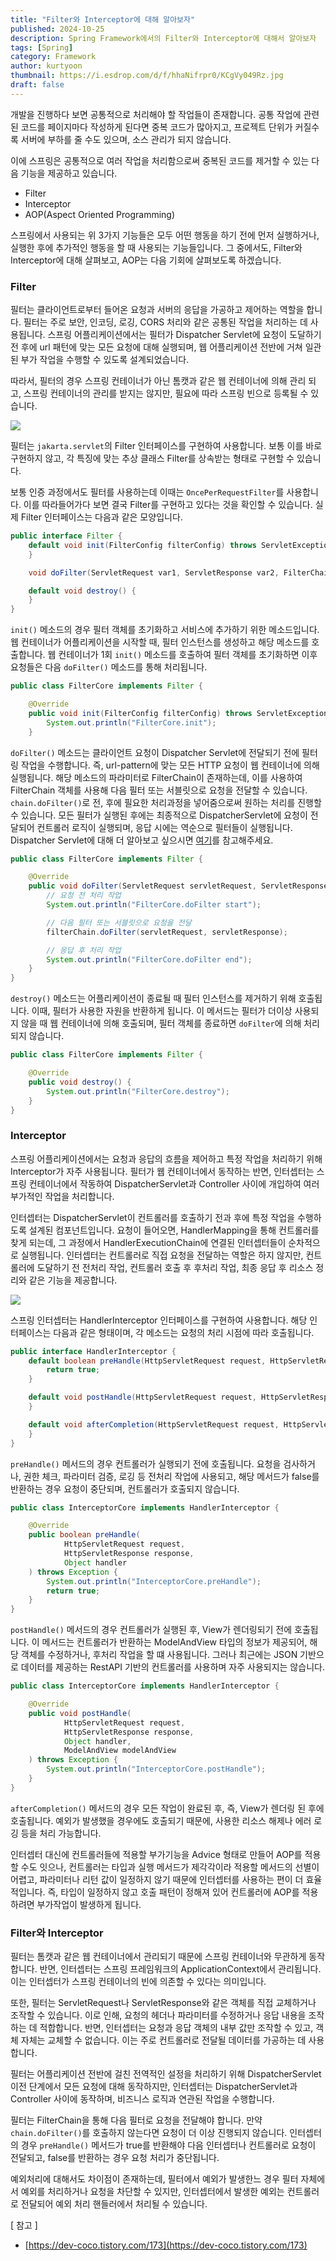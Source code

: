 ```yaml
---
title: "Filter와 Interceptor에 대해 알아보자"
published: 2024-10-25
description: Spring Framework에서의 Filter와 Interceptor에 대해서 알아보자
tags: [Spring]
category: Framework
author: kurtyoon
thumbnail: https://i.esdrop.com/d/f/hhaNifrpr0/KCgVy049Rz.jpg
draft: false
---
```


개발을 진행하다 보면 공통적으로 처리해야 할 작업들이 존재합니다. 공통 작업에 관련된 코드를 페이지마다 작성하게 된다면 중복 코드가 많아지고, 프로젝트 단위가 커질수록 서버에 부하를 줄 수도 있으며, 소스 관리가 되지 않습니다.

이에 스프링은 공통적으로 여러 작업을 처리함으로써 중복된 코드를 제거할 수 있는 다음 기능을 제공하고 있습니다.

- Filter
- Interceptor
- AOP(Aspect Oriented Programming)

스프링에서 사용되는 위 3가지 기능들은 모두 어떤 행동을 하기 전에 먼저 실행하거나, 실행한 후에 추가적인 행동을 할 때 사용되는 기능들입니다. 그 중에서도, Filter와 Interceptor에 대해 살펴보고, AOP는 다음 기회에 살펴보도록 하겠습니다.

### Filter

필터는 클라이언트로부터 들어온 요청과 서버의 응답을 가공하고 제어하는 역할을 합니다. 필터는 주로 보안, 인코딩, 로깅, CORS 처리와 같은 공통된 작업을 처리하는 데 사용됩니다. 스프링 어플리케이션에서는 필터가 Dispatcher Servlet에 요청이 도달하기 전 후에 url 패턴에 맞는 모든 요청에 대해 실행되며, 웹 어플리케이션 전반에 거쳐 일관된 부가 작업을 수행할 수 있도록 설계되었습니다.

따라서, 필터의 경우 스프링 컨테이너가 아닌 톰캣과 같은 웹 컨테이너에 의해 관리 되고, 스프링 컨테이너의 관리를 받지는 않지만, 필요에 따라 스프링 빈으로 등록될 수 있습니다.

![](https://img1.daumcdn.net/thumb/R960x0/?scode=mtistory2&fname=https%3A%2F%2Fblog.kakaocdn.net%2Fdn%2Fbgl4od%2FbtrAeQhm9zB%2FuSYOombcuhv4jCcUlOnon0%2Fimg.png)

필터는 `jakarta.servlet`의 Filter 인터페이스를 구현하여 사용합니다. 보통 이를 바로 구현하지 않고, 각 특징에 맞는 추상 클래스 Filter를 상속받는 형태로 구현할 수 있습니다.

보통 인증 과정에서도 필터를 사용하는데 이때는 `OncePerRequestFilter`를 사용합니다. 이를 따라들어가다 보면 결국 Filter를 구현하고 있다는 것을 확인할 수 있습니다. 실제 Filter 인터페이스는 다음과 같은 모양입니다.

```java
public interface Filter {
    default void init(FilterConfig filterConfig) throws ServletException {
    }

    void doFilter(ServletRequest var1, ServletResponse var2, FilterChain var3) throws IOException, ServletException;

    default void destroy() {
    }
}
```

`init()` 메소드의 경우 필터 객체를 초기화하고 서비스에 추가하기 위한 메소드입니다. 웹 컨테이너가 어플리케이션을 시작할 때, 필터 인스턴스를 생성하고 해당 메소드를 호출합니다. 웹 컨테이너가 1회 `init()` 메소드를 호출하여 필터 객체를 초기화하면 이후 요청들은 다음 `doFilter()` 메소드를 통해 처리됩니다.

```java
public class FilterCore implements Filter {

    @Override
    public void init(FilterConfig filterConfig) throws ServletException {
        System.out.println("FilterCore.init");
    }

```

`doFilter()` 메소드는 클라이언트 요청이 Dispatcher Servlet에 전달되기 전에 필터링 작업을 수행합니다. 즉, url-pattern에 맞는 모든 HTTP 요청이 웹 컨테이너에 의해 실행됩니다. 해당 메소드의 파라미터로 FilterChain이 존재하는데, 이를 사용하여 FilterChain 객체를 사용해 다음 필터 또는 서블릿으로 요청을 전달할 수 있습니다. `chain.doFilter()`로 전, 후에 필요한 처리과정을 넣어줌으로써 원하는 처리를 진행할 수 있습니다. 모든 필터가 실행된 후에는 최종적으로 DispatcherServlet에 요청이 전달되어 컨트롤러 로직이 실행되며, 응답 시에는 역순으로 필터들이 실행됩니다. Dispatcher Servlet에 대해 더 알아보고 싶으시면 [여기](https://blog.kurtyoon.me/spring/2024/10/23/dispatcher-servlet.html)를 참고해주세요.

```java
public class FilterCore implements Filter {

    @Override
    public void doFilter(ServletRequest servletRequest, ServletResponse servletResponse, FilterChain filterChain) throws IOException, ServletException {
        // 요청 전 처리 작업
        System.out.println("FilterCore.doFilter start");

        // 다음 필터 또는 서블릿으로 요청을 전달
        filterChain.doFilter(servletRequest, servletResponse);

        // 응답 후 처리 작업
        System.out.println("FilterCore.doFilter end");
    }
}
```

`destroy()` 메소드는 어플리케이션이 종료될 때 필터 인스턴스를 제거하기 위해 호출됩니다. 이때, 필터가 사용한 자원을 반환하게 됩니다. 이 메서드는 필터가 더이상 사용되지 않을 때 웹 컨테이너에 의해 호출되며, 필터 객체를 종료하면 `doFilter`에 의해 처리되지 않습니다.

```java
public class FilterCore implements Filter {

    @Override
    public void destroy() {
        System.out.println("FilterCore.destroy");
    }
}
```

### Interceptor

스프링 어플리케이션에서는 요청과 응답의 흐름을 제어하고 특정 작업을 처리하기 위해 Interceptor가 자주 사용됩니다. 필터가 웹 컨테이너에서 동작하는 반면, 인터셉터는 스프링 컨테이너에서 작동하여 DispatcherServlet과 Controller 사이에 개입하여 여러 부가적인 작업을 처리합니다.

인터셉터는 DispatcherServlet이 컨트롤러를 호출하기 전과 후에 특정 작업을 수행하도록 설계된 컴포넌트입니다. 요청이 들어오면, HandlerMapping을 통해 컨트롤러를 찾게 되는데, 그 과정에서 HandlerExecutionChain에 연결된 인터셉터들이 순차적으로 실행됩니다.
인터셉터는 컨트롤러로 직접 요청을 전달하는 역할은 하지 않지만, 컨트롤러에 도달하기 전 전처리 작업, 컨트롤러 호출 후 후처리 작업, 최종 응답 후 리소스 정리와 같은 기능을 제공합니다.

![](https://img1.daumcdn.net/thumb/R960x0/?scode=mtistory2&fname=https%3A%2F%2Fblog.kakaocdn.net%2Fdn%2FbVxpUK%2FbtrAfCDbKqx%2FvKZpnAWkOHKID44Qemz2hK%2Fimg.png)

스프링 인터셉터는 HandlerInterceptor 인터페이스를 구현하여 사용합니다. 해당 인터페이스는 다음과 같은 형태이며, 각 메소드는 요청의 처리 시점에 따라 호출됩니다.

```java
public interface HandlerInterceptor {
    default boolean preHandle(HttpServletRequest request, HttpServletResponse response, Object handler) throws Exception {
        return true;
    }

    default void postHandle(HttpServletRequest request, HttpServletResponse response, Object handler, @Nullable ModelAndView modelAndView) throws Exception {
    }

    default void afterCompletion(HttpServletRequest request, HttpServletResponse response, Object handler, @Nullable Exception ex) throws Exception {
    }
}
```

`preHandle()` 메서드의 경우 컨트롤러가 실행되기 전에 호출됩니다. 요청을 검사하거나, 권한 체크, 파라미터 검증, 로깅 등 전처리 작업에 사용되고, 해당 메서드가 false를 반환하는 경우 요청이 중단되며, 컨트롤러가 호출되지 않습니다.

```java
public class InterceptorCore implements HandlerInterceptor {

    @Override
    public boolean preHandle(
            HttpServletRequest request,
            HttpServletResponse response,
            Object handler
    ) throws Exception {
        System.out.println("InterceptorCore.preHandle");
        return true;
    }
}
```

`postHandle()` 메서드의 경우 컨트롤러가 실행된 후, View가 렌더링되기 전에 호출됩니다. 이 메서드는 컨트롤러가 반환하는 ModelAndView 타입의 정보가 제공되어, 해당 객체를 수정하거나, 후처리 작업을 할 떄 사용됩니다. 그러나 최근에는 JSON 기반으로 데이터를 제공하는 RestAPI 기반의 컨트롤러를 사용하며 자주 사용되지는 않습니다.

```java
public class InterceptorCore implements HandlerInterceptor {

    @Override
    public void postHandle(
            HttpServletRequest request,
            HttpServletResponse response,
            Object handler,
            ModelAndView modelAndView
    ) throws Exception {
        System.out.println("InterceptorCore.postHandle");
    }
}
```

`afterCompletion()` 메서드의 경우 모든 작업이 완료된 후, 즉, View가 렌더링 된 후에 호출됩니다. 예외가 발생했을 경우에도 호출되기 때문에, 사용한 리소스 해제나 에러 로깅 등을 처리 가능합니다.

인터셉터 대신에 컨트롤러들에 적용할 부가기능을 Advice 형태로 만들어 AOP를 적용할 수도 잇으나, 컨트롤러는 타입과 실행 메서드가 제각각이라 적용할 메서드의 선별이 어렵고, 파라미터나 리턴 값이 일정하지 않기 때문에 인터셉터를 사용하는 편이 더 효율적입니다. 즉, 타입이 일정하지 않고 호출 패턴이 정해져 있어 컨트롤러에 AOP를 적용하려면 부가작업이 발생하게 됩니다.

### Filter와 Interceptor

필터는 톰캣과 같은 웹 컨테이너에서 관리되기 때문에 스프링 컨테이너와 무관하게 동작합니다. 반면, 인터셉터는 스프링 프레임워크의 ApplicationContext에서 관리됩니다. 이는 인터셉터가 스프링 컨테이너의 빈에 의존할 수 있다는 의미입니다.

또한, 필터는 ServletRequest나 ServletResponse와 같은 객체를 직접 교체하거나 조작할 수 있습니다. 이로 인해, 요청의 헤더나 파라미터를 수정하거나 응답 내용을 조작하는 데 적합합니다. 반면, 인터셉터는 요청과 응답 객체의 내부 값만 조작할 수 있고, 객체 자체는 교체할 수 없습니다. 이는 주로 컨트롤러로 전달될 데이터를 가공하는 데 사용합니다.

필터는 어플리케이션 전반에 걸친 전역적인 설정을 처리하기 위해 DispatcherServlet 이전 단계에서 모든 요청에 대해 동작하지만, 인터셉터는 DispatcherServlet과 Controller 사이에 동작하며, 비즈니스 로직과 연관된 작업을 수행합니다.

필터는 FilterChain을 통해 다음 필터로 요청을 전달해야 합니다. 만약 `chain.doFilter()`를 호출하지 않는다면 요청이 더 이상 진행되지 않습니다. 인터셉터의 경우 `preHandle()` 메서드가 true를 반환해야 다음 인터셉터나 컨트롤러로 요청이 전달되고, false를 반환하는 경우 요청 처리가 중단됩니다.

예외처리에 대해서도 차이점이 존재하는데, 필터에서 예외가 발생한느 경우 필터 자체에서 예외를 처리하거나 요청을 차단할 수 있지만, 인터셉터에서 발생한 예외는 컨트롤러로 전달되어 예외 처리 핸들러에서 처리될 수 있습니다.

[ 참고 ]

- [https://dev-coco.tistory.com/173](https://dev-coco.tistory.com/173)
